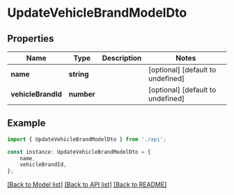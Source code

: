 # UpdateVehicleBrandModelDto


## Properties

Name | Type | Description | Notes
------------ | ------------- | ------------- | -------------
**name** | **string** |  | [optional] [default to undefined]
**vehicleBrandId** | **number** |  | [optional] [default to undefined]

## Example

```typescript
import { UpdateVehicleBrandModelDto } from './api';

const instance: UpdateVehicleBrandModelDto = {
    name,
    vehicleBrandId,
};
```

[[Back to Model list]](../README.md#documentation-for-models) [[Back to API list]](../README.md#documentation-for-api-endpoints) [[Back to README]](../README.md)
